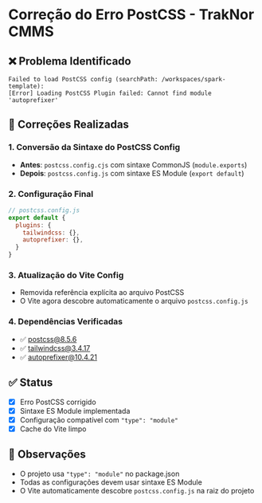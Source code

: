 # Correção do Erro PostCSS - TrakNor CMMS

## ❌ Problema Identificado
```
Failed to load PostCSS config (searchPath: /workspaces/spark-template): 
[Error] Loading PostCSS Plugin failed: Cannot find module 'autoprefixer' 
```

## 🔧 Correções Realizadas

### 1. Conversão da Sintaxe do PostCSS Config
- **Antes**: `postcss.config.cjs` com sintaxe CommonJS (`module.exports`)
- **Depois**: `postcss.config.js` com sintaxe ES Module (`export default`)

### 2. Configuração Final
```javascript
// postcss.config.js
export default {
  plugins: {
    tailwindcss: {},
    autoprefixer: {},
  }
}
```

### 3. Atualização do Vite Config
- Removida referência explícita ao arquivo PostCSS
- O Vite agora descobre automaticamente o arquivo `postcss.config.js`

### 4. Dependências Verificadas
- ✅ postcss@8.5.6
- ✅ tailwindcss@3.4.17  
- ✅ autoprefixer@10.4.21

## ✅ Status
- [x] Erro PostCSS corrigido
- [x] Sintaxe ES Module implementada
- [x] Configuração compatível com `"type": "module"`
- [x] Cache do Vite limpo

## 📝 Observações
- O projeto usa `"type": "module"` no package.json
- Todas as configurações devem usar sintaxe ES Module
- O Vite automaticamente descobre `postcss.config.js` na raiz do projeto